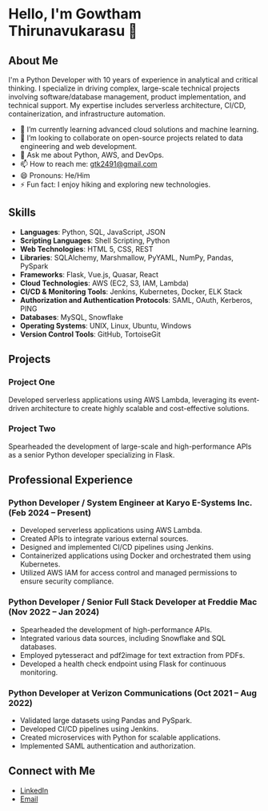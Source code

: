
# Hello, I'm Gowtham Thirunavukarasu 👋

## About Me
I'm a Python Developer with 10 years of experience in analytical and critical thinking. I specialize in driving complex, large-scale technical projects involving software/database management, product implementation, and technical support. My expertise includes serverless architecture, CI/CD, containerization, and infrastructure automation.

- 🌱 I’m currently learning advanced cloud solutions and machine learning.
- 👯 I’m looking to collaborate on open-source projects related to data engineering and web development.
- 💬 Ask me about Python, AWS, and DevOps.
- 📫 How to reach me: [gtk2491@gmail.com](mailto:gtk2491@gmail.com)
- 😄 Pronouns: He/Him
- ⚡ Fun fact: I enjoy hiking and exploring new technologies.

## Skills
- **Languages**: Python, SQL, JavaScript, JSON
- **Scripting Languages**: Shell Scripting, Python
- **Web Technologies**: HTML 5, CSS, REST
- **Libraries**: SQLAlchemy, Marshmallow, PyYAML, NumPy, Pandas, PySpark
- **Frameworks**: Flask, Vue.js, Quasar, React
- **Cloud Technologies**: AWS (EC2, S3, IAM, Lambda)
- **CI/CD & Monitoring Tools**: Jenkins, Kubernetes, Docker, ELK Stack
- **Authorization and Authentication Protocols**: SAML, OAuth, Kerberos, PING
- **Databases**: MySQL, Snowflake
- **Operating Systems**: UNIX, Linux, Ubuntu, Windows
- **Version Control Tools**: GitHub, TortoiseGit

## Projects
### Project One
Developed serverless applications using AWS Lambda, leveraging its event-driven architecture to create highly scalable and cost-effective solutions.

### Project Two
Spearheaded the development of large-scale and high-performance APIs as a senior Python developer specializing in Flask.

## Professional Experience
### Python Developer / System Engineer at Karyo E-Systems Inc. (Feb 2024 – Present)
- Developed serverless applications using AWS Lambda.
- Created APIs to integrate various external sources.
- Designed and implemented CI/CD pipelines using Jenkins.
- Containerized applications using Docker and orchestrated them using Kubernetes.
- Utilized AWS IAM for access control and managed permissions to ensure security compliance.

### Python Developer / Senior Full Stack Developer at Freddie Mac (Nov 2022 – Jan 2024)
- Spearheaded the development of high-performance APIs.
- Integrated various data sources, including Snowflake and SQL databases.
- Employed pytesseract and pdf2image for text extraction from PDFs.
- Developed a health check endpoint using Flask for continuous monitoring.

### Python Developer at Verizon Communications (Oct 2021 – Aug 2022)
- Validated large datasets using Pandas and PySpark.
- Developed CI/CD pipelines using Jenkins.
- Created microservices with Python for scalable applications.
- Implemented SAML authentication and authorization.

## Connect with Me
- [LinkedIn](https://www.linkedin.com/in/gowtham-thirunavukarasu-4361a2239)
- [Email](mailto:gtk2491@gmail.com)
```
